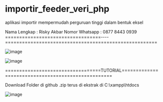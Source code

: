 # importir_feeder_veri_php
aplikasi importir mempermudah perguruan tinggi dalam bentuk eksel

Nama Lengkap : Risky Akbar
Nomor Whatsapp : 0877 8443 0939 
==================================----======================================================

![image](https://user-images.githubusercontent.com/83967960/120914754-6380a200-c6ca-11eb-8583-3f944937bf84.png)


![image](https://user-images.githubusercontent.com/83967960/120914704-0edd2700-c6ca-11eb-9b17-93f2cd100839.png)

==================================TUTORIAL===================================================

Download Folder di github .zip terus di ekstrak di C:\xampp\htdocs

![image](https://user-images.githubusercontent.com/83967960/120914808-a478b680-c6ca-11eb-8a57-71743cbcabc5.png)


